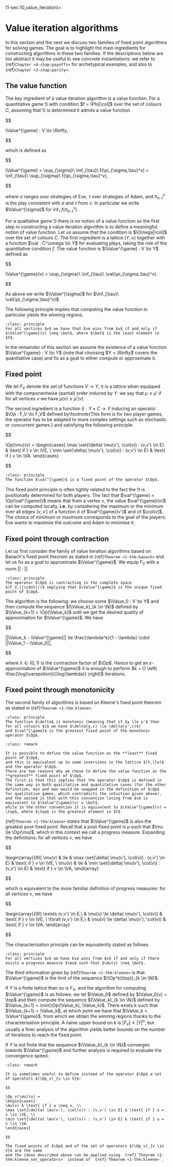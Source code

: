 (1-sec:10_value_iteration)=
# Value iteration algorithms

In this section and the next we discuss two families of fixed point algorithms for solving games.
The goal is to highlight the main ingredients for constructing algorithms in these two families.
If the descriptions below are too abstract it may be useful to see concrete instantiations: 
we refer to  {ref}`Chapter <4-chap:payoffs>` for archetypical examples, and also to  {ref}`Chapter <3-chap:parity>`.

## The value function

The key ingredient of a value iteration algorithm is a value function.
For a quantitative game $\Game$ with condition $f = \Phi[\col]$ over the set of colours $C$, 
assuming that $\Game$ is determined it admits a value function

$$

\Value^{\game} : V \to \Rinfty,

$$

which is defined as 

$$

\Value^{\game} = \sup_{\sigma}\ \inf_{\tau}\ f(\pi_{\sigma,\tau}^v) = \inf_{\tau}\ \sup_{\sigma}\ f(\pi_{\sigma,\tau}^v),

$$

where $\sigma$ ranges over strategies of Eve, $\tau$ over strategies of Adam, 
and $\pi_{\sigma,\tau}^v$ is the play consistent with $\sigma$ and $\tau$ from $v$.
In particular we write $\Value^{\sigma}$ for $\inf_{\tau}\ f(\pi_{\sigma,\tau}^v)$.

For a qualitative game $\Game$ there is no notion of a value function so the first step in constructing a value iteration
algorithm is to define a meaningful notion of value function.
Let us assume that the condition is $\Omega[\col]$ over the set of colours $C$.
The first ingredient is a lattice $(Y,\le)$ together with a function $\val : C^\omega \to Y$ for evaluating plays, taking the role of the quantitative condition $f$.
The value function is $\Value^{\game} : V \to Y$ defined as

$$

\Value^{\game}(v) = \sup_{\sigma}\ \inf_{\tau}\ \val(\pi_{\sigma,\tau}^v).

$$

As above we write $\Value^{\sigma}$ for $\inf_{\tau}\ \val(\pi_{\sigma,\tau}^v)$.

The following principle implies that computing the value function in particular yields the winning regions.

```{admonition} Principle (Characterisation of the winning regions)
:class: principle
For all vertices $v$ we have that Eve wins from $v$ if and only if $\Value^{\game}(v) \neq \bot$, where $\bot$ is the least element in $Y$.

```

In the remainder of this section we assume the existence of a value function $\Value^{\game} : V \to Y$ (note that choosing $Y = \Rinfty$ covers the quantitative case) and fix as a goal to either compute or approximate it.

## Fixed point

We let $F_V$ denote the set of functions $V \to Y$, it is a lattice when equipped with the componentwise (partial) order induced by $Y$:
we say that $\mu \le \mu'$ if for all vertices $v$ we have $\mu(v) \le \mu'(v)$.

The second ingredient is a function $\delta : Y \times C \to Y$ inducing an operator $\Op : F_V \to F_V$ defined by\footnote{This form is for two player games, the operator has to be adapted to more complex settings such as stochastic or concurrent games.} and satisfying the following principle:

$$

\Op(\mu)(v) = 
\begin{cases}
\max \set{\delta( \mu(v'), \col(v)) : (v,v') \in E} & \text{ if } v \in \VE, \\
\min \set{\delta( \mu(v'), \col(v)) : (v,v') \in E} & \text{ if } v \in \VA.
\end{cases}

$$



```{admonition} Principle (Fixed point)
:class: principle
The function $\val^{\game}$ is a fixed point of the operator $\Op$.

```

This fixed point principle is often tightly related to the fact the $\Game$ is positionally determined for both players.
The fact that $\val^{\game} = \Op(\val^{\game})$ means that from a vertex $v$, 
the value $\val^{\game}(v)$ can be computed locally, **i.e.** by considering the maximum or the minimum over all edges $(v,v')$ 
of a function $\delta$ of $\val^{\game}(v')$ and of $\col(v)$.
The choice of minimum or maximum corresponds to the goal of the players: Eve wants to maximise the outcome and Adam to minimise it.

## Fixed point through contraction

Let us first consider the family of value iteration algorithms based on Banach's fixed point theorem as stated in  {ref}`Theorem <1-thm:banach>`
and let us fix as a goal to approximate $\Value^{\game}$.
We equip $F_V$ with a norm $||\cdot||$.

```{admonition} Principle (Fixed point through contraction)
:class: principle
The operator $\Op$ is contracting in the complete space $(F_V,||\cdot||)$ implying that $\Value^{\game}$ is the unique fixed point of $\Op$.

```

The algorithm is the following:
we choose some $\Value_0 : V \to Y$ and then compute the sequence $(\Value_k)_{k \in \N}$ defined by $\Value_{k+1} = \Op(\Value_k)$
until we get the desired quality of approximation for $\Value^{\game}$.
We have

$$

||\Value_k - \Value^{\game}|| \le \frac{\lambda^k}{1 - \lambda} \cdot ||\Value_1 - \Value_0||,

$$

where $\lambda \in (0,1)$ is the contraction factor of $\Op$.
Hence to get an $\varepsilon$-approximation of $\Value^{\game}$ it is enough to perform 
$k = O \left( \frac{\log(\varepsilon)}{\log(\lambda)} \right)$ iterations.

## Fixed point through monotonicity

The second family of algorithms is based on Kleene's fixed point theorem as stated in  {ref}`Theorem <1-thm:kleene>`.

```{admonition} Principle (Fixed point through monotonicity)
:class: principle
The function $\delta$ is monotonic (meaning that if $y \le y'$ then for all colours $c$ we have $\delta(y,c) \le \delta(y',c)$)
and $\val^{\game}$ is the greatest fixed point of the monotonic operator $\Op$.

```


```{admonition} Remark
:class: remark

It is possible to define the value function as the **least** fixed point of $\Op$, 
and this is equivalent up to some inversions in the lattice $(Y,\le)$ and the operator $\Op$.
There are two reasons why we chose to define the value function as the **greatest** fixed point of $\Op$.
The first is that this implies that the operator $\Op$ is defined in the same way in both qualitative and quantitative cases (for the other definition, min and max would be swapped in the definition of $\Op$ for qualitative games, which contradicts the intuition given above),
and the second is that with this convention losing from $v$ is equivalent to $\Value^{\game}(v) = \bot$,
while in the other convention it is equivalent to $\Value^{\game}(v) = \top$, where $\top$ is the greatest element in $Y$.

```

{ref}`Theorem <1-thm:kleene>` states that $\Value^{\game}$ is also the greatest post-fixed point.
Recall that a post-fixed point is $\mu$ such that $\mu \le \Op(\mu)$, which in this context we call a progress measure.
Expanding the definitions: for all vertices $v$, we have

$$

\begin{array}{llll}
\mu(v) & \le & \max \set{\delta( \mu(v'), \col(v)) : (v,v') \in E} & \text{ if } v \in \VE, \\
\mu(v) & \le & \min \set{\delta( \mu(v'), \col(v)) : (v,v') \in E} & \text{ if } v \in \VA,
\end{array}

$$

which is equivalent to the more familiar definition of progress measures: for all vertices $v$, we have

$$

\begin{array}{llll}
\exists (v,v') \in E,\ & \mu(v) \le \delta( \mu(v'), \col(v)) & \text{ if } v \in \VE, \\
\forall (v,v') \in E,\ & \mu(v) \le \delta( \mu(v'), \col(v)) & \text{ if } v \in \VA.
\end{array}

$$

The characterisation principle can be equivalently stated as follows.

```{admonition} Principle (Characterisation of the winning regions -- equivalent formulation with progress measures)
:class: principle
For all vertices $v$ we have Eve wins from $v$ if and only if there exists a progress measure $\mu$ such that $\mu(v) \neq \bot$.

```

The third information given by  {ref}`Theorem <1-thm:kleene>` is that $\Value^{\game}$ is the limit of the sequence $(\Op^k(\top))_{k \in \N}$.

If $Y$ is a finite lattice then so is $F_V$, and the algorithm for computing $\Value^{\game}$ is as follows:
we let $\Value_0$ defined by $\Value_0(v) = \top$ and then compute the sequence $(\Value_k)_{k \in \N}$ defined by 
$\Value_{k+1} = \min(\Op(\Value_k), \Value_k)$.
There exists $k$ such that $\Value_{k+1} = \Value_k$, at which point we have that $\Value_k = \Value^{\game}$,
from which we obtain the winning regions thanks to the characterisation principle.
A naive upper bound on $k$ is $|F_V| \le |Y|^n$, but usually a finer analysis of the algorithm yields better bounds on the number of iterations to reach the fixed point.

If $Y$ is not finite that the sequence $(\Value_k)_{k \in \N}$ converges towards $\Value^{\game}$ and further analysis is required to evaluate the convergence speed.

```{admonition} Remark
:class: remark

It is sometimes useful to define instead of the operator $\Op$ a set of operators $(\Op_v)_{v \in V}$:

$$

\Op_v(\mu)(u) = 
\begin{cases}
\mu(v) & \text{ if } u \neq v, \\
\max \set{\delta( \mu(v'), \col(v)) : (v,v') \in E} & \text{ if } u = v \in \VE, \\
\min \set{\delta( \mu(v'), \col(v)) : (v,v') \in E} & \text{ if } u = v \in \VA.
\end{cases}

$$

The fixed points of $\Op$ and of the set of operators $(\Op_v)_{v \in V}$ are the same
and the ideas described above can be applied using  {ref}`Theorem <1-thm:kleene_set_operators>` instead of  {ref}`Theorem <1-thm:kleene>`.

```

